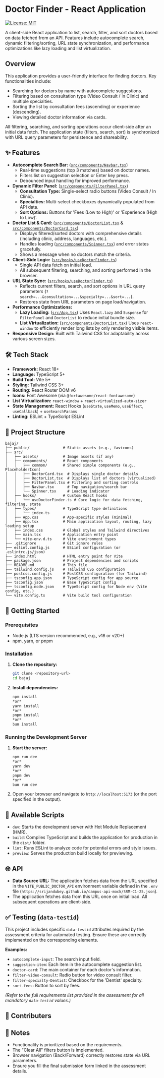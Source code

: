# Doctor Finder - React Application

[![License: MIT](https://img.shields.io/badge/License-MIT-yellow.svg)](https://opensource.org/licenses/MIT)
<!-- Add other relevant badges like build status, version, etc. if applicable -->

A client-side React application to list, search, filter, and sort doctors based on data fetched from an API. Features include autocomplete search, dynamic filtering/sorting, URL state synchronization, and performance optimizations like lazy loading and list virtualization.

## Overview

This application provides a user-friendly interface for finding doctors. Key functionalities include:

*   Searching for doctors by name with autocomplete suggestions.
*   Filtering based on consultation type (Video Consult / In Clinic) and multiple specialties.
*   Sorting the list by consultation fees (ascending) or experience (descending).
*   Viewing detailed doctor information via cards.

All filtering, searching, and sorting operations occur client-side after an initial data fetch. The application state (filters, search, sort) is synchronized with URL query parameters for persistence and shareability.

## ✨ Features

*   **Autocomplete Search Bar:** ([`src/components/Navbar.tsx`](src/components/Navbar.tsx))
    *   Real-time suggestions (top 3 matches) based on doctor names.
    *   Filters list on suggestion selection or Enter key press.
    *   Debounced input handling for improved performance.
*   **Dynamic Filter Panel:** ([`src/components/FilterPanel.tsx`](src/components/FilterPanel.tsx))
    *   **Consultation Type:** Single-select radio buttons (Video Consult / In Clinic).
    *   **Specialties:** Multi-select checkboxes dynamically populated from API data.
    *   **Sort Options:** Buttons for 'Fees (Low to High)' or 'Experience (High to Low)'.
*   **Doctor List & Card:** ([`src/components/DoctorList.tsx`](src/components/DoctorList.tsx) & [`src/components/DoctorCard.tsx`](src/components/DoctorCard.tsx))
    *   Displays filtered/sorted doctors with comprehensive details (including clinic, address, languages, etc.).
    *   Handles loading ([`src/components/Spinner.tsx`](src/components/Spinner.tsx)) and error states gracefully.
    *   Shows a message when no doctors match the criteria.
*   **Client-Side Logic:** ([`src/hooks/useDoctorFinder.ts`](src/hooks/useDoctorFinder.ts))
    *   Single API data fetch on initial load.
    *   All subsequent filtering, searching, and sorting performed in the browser.
*   **URL State Sync:** ([`src/hooks/useDoctorFinder.ts`](src/hooks/useDoctorFinder.ts))
    *   Reflects current filters, search, and sort options in URL query parameters (`?search=...&consultation=...&specialty=...&sort=...`).
    *   Restores state from URL parameters on page load/navigation.
*   **Performance Optimizations:**
    *   **Lazy Loading:** ([`src/App.tsx`](src/App.tsx)) Uses `React.lazy` and `Suspense` for `FilterPanel` and `DoctorList` to reduce initial bundle size.
    *   **List Virtualization:** ([`src/components/DoctorList.tsx`](src/components/DoctorList.tsx)) Uses `react-window` to efficiently render long lists by only rendering visible items.
*   **Responsive Design:** Built with Tailwind CSS for adaptability across various screen sizes.

## 🛠️ Tech Stack

*   **Framework:** React 18+
*   **Language:** TypeScript 5+
*   **Build Tool:** Vite 5+
*   **Styling:** Tailwind CSS 3+
*   **Routing:** React Router DOM v6
*   **Icons:** Font Awesome (via `@fortawesome/react-fontawesome`)
*   **List Virtualization:** `react-window` + `react-virtualized-auto-sizer`
*   **State Management:** React Hooks (`useState`, `useMemo`, `useEffect`, `useCallback`) + `useSearchParams`
*   **Linting:** ESLint + TypeScript ESLint

## 📁 Project Structure

```plaintext
bajaj/
├── public/               # Static assets (e.g., favicons)
├── src/
│   ├── assets/           # Image assets (if any)
│   ├── components/       # React components
│   │   ├── common/       # Shared simple components (e.g., PlaceholderIcon)
│   │   ├── DoctorCard.tsx  # Displays single doctor details
│   │   ├── DoctorList.tsx  # Displays list of doctors (virtualized)
│   │   ├── FilterPanel.tsx # Filtering and sorting controls
│   │   ├── Navbar.tsx      # Top navigation/search bar
│   │   └── Spinner.tsx     # Loading indicator
│   ├── hooks/            # Custom React hooks
│   │   └── useDoctorFinder.ts # Core logic for data fetching, filtering, state
│   ├── types/            # TypeScript type definitions
│   │   └── index.ts
│   ├── App.css           # App-specific styles (minimal)
│   ├── App.tsx           # Main application layout, routing, lazy loading setup
│   ├── index.css         # Global styles and Tailwind directives
│   ├── main.tsx          # Application entry point
│   └── vite-env.d.ts     # Vite environment types
├── .gitignore            # Git ignore rules
├── eslint.config.js      # ESLint configuration (or .eslintrc.js/json)
├── index.html            # HTML entry point for Vite
├── package.json          # Project dependencies and scripts
├── README.md             # This file
├── tailwind.config.js    # Tailwind CSS configuration
├── postcss.config.js     # PostCSS configuration (for Tailwind)
├── tsconfig.app.json     # TypeScript config for app source
├── tsconfig.json         # Base TypeScript config
├── tsconfig.node.json    # TypeScript config for Node env (Vite config, etc.)
└── vite.config.ts        # Vite build tool configuration
```

## 🚀 Getting Started

### Prerequisites

*   Node.js (LTS version recommended, e.g., v18 or v20+)
*   npm, yarn, or pnpm

### Installation

1.  **Clone the repository:**
    ```bash
    git clone <repository-url>
    cd bajaj
    ```

2.  **Install dependencies:**
    ```bash
    npm install
    *or*
    yarn install
    *or*
    pnpm install
    *or*
    bun install
    ```

### Running the Development Server

1.  **Start the server:**
    ```bash
    npm run dev
    *or*
    yarn dev
    *or*
    pnpm dev
    *or*
    bun run dev
    ```

2.  Open your browser and navigate to `http://localhost:5173` (or the port specified in the output).

## 📜 Available Scripts

*   `dev`: Starts the development server with Hot Module Replacement (HMR).
*   `build`: Compiles TypeScript and builds the application for production in the `dist/` folder.
*   `lint`: Runs ESLint to analyze code for potential errors and style issues.
*   `preview`: Serves the production build locally for previewing.

## 🌐 API

*   **Data Source URL:** The application fetches data from the URL specified in the `VITE_PUBLIC_DOCTOR_API` environment variable defined in the `.env` file (`https://srijandubey.github.io/campus-api-mock/SRM-C1-25.json`).
*   The application fetches data from this URL once on initial load. All subsequent operations are client-side.

## ✅ Testing (`data-testid`)

This project includes specific `data-testid` attributes required by the assessment criteria for automated testing. Ensure these are correctly implemented on the corresponding elements.

**Examples:**

*   `autocomplete-input`: The search input field.
*   `suggestion-item`: Each item in the autocomplete suggestion list.
*   `doctor-card`: The main container for each doctor's information.
*   `filter-video-consult`: Radio button for video consult filter.
*   `filter-specialty-Dentist`: Checkbox for the 'Dentist' specialty.
*   `sort-fees`: Button to sort by fees.

*(Refer to the full requirements list provided in the assessment for all mandatory `data-testid` values.)*

## 👥 Contributers



## 📝 Notes

*   Functionality is prioritized based on the requirements.
*   The "Clear All" filters button is implemented.
*   Browser navigation (Back/Forward) correctly restores state via URL parameters.
*   Ensure you fill the final submission form linked in the assessment details.